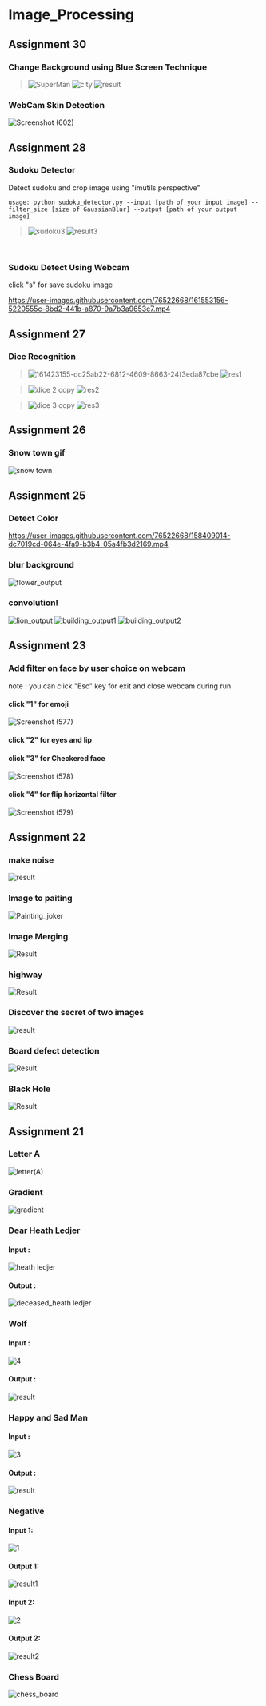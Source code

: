 # Image_Processing
## Assignment 30
### Change Background using Blue Screen Technique
>![SuperMan](https://user-images.githubusercontent.com/76522668/162621337-5f1cdaa1-ffbd-4c15-878e-63dc339cf52c.jpg)
![city](https://user-images.githubusercontent.com/76522668/162621417-8387b5ab-39d0-4dfa-a717-8e3583740346.jpg)
![result](https://user-images.githubusercontent.com/76522668/162621295-db84511c-d159-4554-a887-ecd508079488.jpg)

### WebCam Skin Detection
![Screenshot (602)](https://user-images.githubusercontent.com/76522668/162621088-11e2844a-f29e-4df3-8c7e-4842871fa703.png)

## Assignment 28
### Sudoku Detector
Detect sudoku and crop image using "imutils.perspective"
```shell
usage: python sudoku_detector.py --input [path of your input image] --filter_size [size of GaussianBlur] --output [path of your output image]
```
>![sudoku3](https://user-images.githubusercontent.com/76522668/161551473-c56df24e-cb8c-4db0-a19f-725825455f5c.png)
![result3](https://user-images.githubusercontent.com/76522668/161551212-78aff29a-a4e1-46c9-af8b-d018e24daebd.jpg)
<br/>

### Sudoku Detect Using Webcam
click "s" for save sudoku image

https://user-images.githubusercontent.com/76522668/161553156-5220555c-8bd2-441b-a870-9a7b3a9653c7.mp4

## Assignment 27
### Dice Recognition
>![161423155-dc25ab22-6812-4609-8663-24f3eda87cbe](https://user-images.githubusercontent.com/76522668/161424034-8df54565-2c37-4e85-9ffe-04933e4c8400.jpg)
![res1](https://user-images.githubusercontent.com/76522668/161424110-f0621987-4398-46b2-9e2d-5cd30c70f3a7.jpg)

>![dice 2 copy](https://user-images.githubusercontent.com/76522668/161424122-76811679-e97e-4f26-bdde-4056d86be4d3.jpg)
![res2](https://user-images.githubusercontent.com/76522668/161423971-bec0cddc-cc1e-4c49-92b1-c6e9a8449058.jpg)

>![dice 3 copy](https://user-images.githubusercontent.com/76522668/161424039-91366f59-0b43-4d23-8b60-7544a6efd00a.jpg)
![res3](https://user-images.githubusercontent.com/76522668/161423948-285007a5-d8b9-47cb-b193-65790a408ca8.jpg)

## Assignment 26
### Snow town gif
![snow town](https://user-images.githubusercontent.com/76522668/159688067-6e4180e5-7823-44b6-a36d-b1557331f853.gif)

## Assignment 25
### Detect Color
https://user-images.githubusercontent.com/76522668/158409014-dc7019cd-064e-4fa9-b3b4-05a4fb3d2169.mp4
### blur background
![flower_output](https://user-images.githubusercontent.com/76522668/158408126-85ab6913-cdf3-4421-94b7-438bb33b3c94.jpg)
### convolution!
![lion_output](https://user-images.githubusercontent.com/76522668/158407667-6e072715-d9e7-4d20-8ed5-2406ad9c0ee1.jpg) 
![building_output1](https://user-images.githubusercontent.com/76522668/158407967-170a14f7-69b9-49b9-825f-b16f4fa2630a.jpg)
![building_output2](https://user-images.githubusercontent.com/76522668/158407986-301ad836-4e34-4f93-919d-8ba062ea293f.jpg)

## Assignment 23
### Add filter on face by user choice on webcam
note : you can click "Esc" key for exit and close webcam during run
#### click "1" for emoji
![Screenshot (577)](https://user-images.githubusercontent.com/76522668/158025308-af05da62-5a2b-44da-b3fd-322fb0c0abb5.png)
#### click "2" for eyes and lip

#### click "3" for Checkered face
![Screenshot (578)](https://user-images.githubusercontent.com/76522668/158025322-a8f3cc3f-8968-4905-9ad5-656d9b7492e7.png)
#### click "4" for flip horizontal filter
![Screenshot (579)](https://user-images.githubusercontent.com/76522668/158025332-0b5b53b5-0e4d-49b7-b537-cfa7bf1961e6.png)

## Assignment 22
### make noise
![result](https://user-images.githubusercontent.com/76522668/157512526-d57d1131-b90f-4155-9b0b-3e6f8a533c11.jpg)
### Image to paiting
![Painting_joker](https://user-images.githubusercontent.com/76522668/157511900-d89a216e-b401-4c51-a0f5-e33e80fdb345.jpg)
### Image Merging
![Result](https://user-images.githubusercontent.com/76522668/157511492-a02f640b-7aad-4bdd-9e34-6f31ec99c0c3.jpg)
### highway
![Result](https://user-images.githubusercontent.com/76522668/157511409-a11eefde-5572-4f82-80df-c3fd3f9d6111.jpg)
### Discover the secret of two images
![result](https://user-images.githubusercontent.com/76522668/157511264-38d67338-a19c-413a-b564-ffc0ea57ce3d.jpg)
### Board defect detection
![Result](https://user-images.githubusercontent.com/76522668/157511126-e84b8fac-b892-4890-9afb-fb56b590ada5.jpg)
### Black Hole
![Result](https://user-images.githubusercontent.com/76522668/157510870-c995c668-1d73-4d69-8d15-0a6da7ea23ad.jpg)

## Assignment 21
### Letter A
![letter(A)](https://user-images.githubusercontent.com/76522668/156942465-4a4b8d22-8b7d-448b-a4c6-6204729545ff.jpg)

### Gradient
![gradient](https://user-images.githubusercontent.com/76522668/156942503-7cc99df2-d50b-4145-9a99-758e8721814a.jpg)

### Dear Heath Ledjer
#### Input :
![heath ledjer](https://user-images.githubusercontent.com/76522668/156942543-b148c521-f4dc-4f71-a943-dd78be6a810c.jpg)
#### Output :
![deceased_heath ledjer](https://user-images.githubusercontent.com/76522668/156942567-1c7633aa-5701-47a4-8a4f-3509034339d7.jpg)

### Wolf
#### Input :
![4](https://user-images.githubusercontent.com/76522668/156942595-0ed4ac7a-b879-467c-9ef9-47d3eb1a592a.jpg)
#### Output :
![result](https://user-images.githubusercontent.com/76522668/156942602-052f75e6-e0d0-4d2e-9b06-ae4fbc87e98a.jpg)

### Happy and Sad Man
#### Input :
![3](https://user-images.githubusercontent.com/76522668/156942646-5f86f349-0440-4b8b-a7fb-2c8857ef0161.jpg)
#### Output :
![result](https://user-images.githubusercontent.com/76522668/156942649-4571cc9e-bcf3-400f-9c77-1b9e40cb6910.jpg)

### Negative
#### Input 1:
![1](https://user-images.githubusercontent.com/76522668/156942675-f324cfb3-e592-42ae-9be5-4b7ec656eefc.jpg)
#### Output 1:
![result1](https://user-images.githubusercontent.com/76522668/156942681-f9a94f0d-5138-440b-bbef-350d729cddf4.jpg)
#### Input 2:
![2](https://user-images.githubusercontent.com/76522668/156942676-1f30dcdc-f272-439f-9a55-1fb8064b3ffd.jpg)
#### Output 2:
![result2](https://user-images.githubusercontent.com/76522668/156942686-b1f1ca64-fb6f-4d2e-817c-15d403d2645b.jpg)

### Chess Board
![chess_board](https://user-images.githubusercontent.com/76522668/156942697-77aead53-af99-4268-a028-8338f9938c84.jpg)
